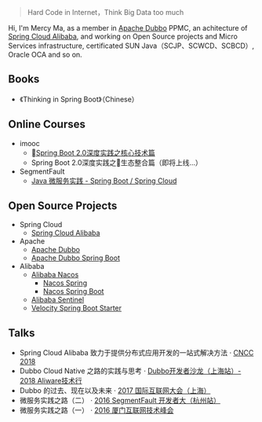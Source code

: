 
> Hard Code in Internet，Think Big Data too much

Hi, I'm Mercy Ma, as a member in [Apache Dubbo](https://dubbo.apache.org/) PPMC, an achitecture of [Spring Cloud Alibaba](https://github.com/spring-cloud-incubator/spring-cloud-alibaba), and working on Open Source projects and Micro Services infrastructure, certificated SUN Java（SCJP、SCWCD、SCBCD）, Oracle OCA and so on.


## Books

- 《Thinking in Spring Boot》（Chinese）


## Online Courses

- imooc
    - [Spring Boot 2.0深度实践之核心技术篇](https://coding.imooc.com/class/252.html)
    - Spring Boot 2.0深度实践之生态整合篇（即将上线...）
- SegmentFault
    - [Java 微服务实践 - Spring Boot / Spring Cloud](https://segmentfault.com/ls/1650000011387052)


## Open Source Projects

- Spring Cloud
  - [Spring Cloud Alibaba](https://github.com/spring-cloud-incubator/spring-cloud-alibaba)
- Apache
    - [Apache Dubbo](https://github.com/apache/incubator-dubbo)
    - [Apache Dubbo Spring Boot](https://github.com/apache/incubator-dubbo-spring-boot-project) 
- Alibaba
    - [Alibaba Nacos](https://github.com/alibaba/nacos)
        - [Nacos Spring](https://github.com/nacos-group/nacos-spring-project)
        - [Nacos Spring Boot](https://github.com/nacos-group/nacos-spring-boot-project)
    - [Alibaba Sentinel](https://github.com/alibaba/Sentinel)
    - [Velocity Spring Boot Starter](https://github.com/alibaba/velocity-spring-boot-project)


## Talks

- Spring Cloud Alibaba 致力于提供分布式应用开发的一站式解决方法 · [CNCC 2018](http://cncc2018.ccf.org.cn/cms/show.action?code=publish_ff80808162f165f90163070bf87105de&siteid=100000&channelid=0000000002)
- Dubbo Cloud Native 之路的实践与思考 · [Dubbo开发者沙龙（上海站）- 2018 Aliware技术行](https://www.itdks.com/eventlist/detail/2307)
- Dubbo 的过去、现在以及未来 · [2017 国际互联网大会（上海）](http://2017.thegiac.com/)
- 微服务实践之路（二） · [2016 SegmentFault 开发者大（杭州站）](https://segmentfault.com/sfdc-2016/hz)
- 微服务实践之路（一） · [2016 厦门互联网技术峰会](https://www.bagevent.com/event/227489)